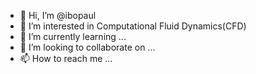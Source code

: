 - 👋 Hi, I’m @ibopaul
- 👀 I’m interested in Computational Fluid Dynamics(CFD)
- 🌱 I’m currently learning ...
- 💞️ I’m looking to collaborate on ...
- 📫 How to reach me ...

<!---
ibopaul/ibopaul is a ✨ special ✨ repository because its `README.md` (this file) appears on your GitHub profile.
You can click the Preview link to take a look at your changes.
--->
